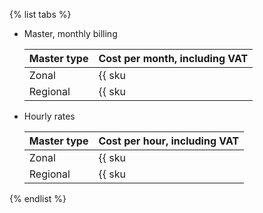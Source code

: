 {% list tabs %}

* Master, monthly billing

   | Master type | Cost per month, including VAT |
   --- | ---
   | Zonal | {{ sku|RUB|mk8s.master.zonal.small|month|string }} |
   | Regional | {{ sku|RUB|mk8s.master.regional.small|month|string }} |

* Hourly rates

   | Master type | Cost per hour, including VAT |
   --- | ---
   | Zonal | {{ sku|RUB|mk8s.master.zonal.small|string }} |
   | Regional | {{ sku|RUB|mk8s.master.regional.small|string }} |

{% endlist %}
